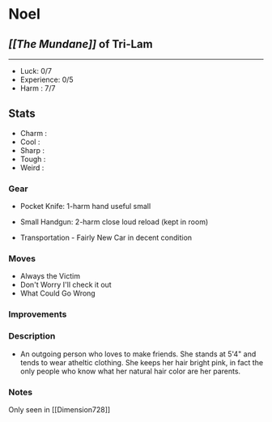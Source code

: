 # Noel
## *[[The Mundane]]* of Tri-Lam
---
 - Luck: 0/7
 - Experience: 0/5
 - Harm : 7/7

## Stats
- Charm : 
- Cool :
- Sharp :
- Tough :
- Weird :
 
### Gear
- Pocket Knife: 1-harm hand useful small
- Small Handgun: 2-harm close loud reload (kept in room)

- Transportation
		- Fairly New Car in decent condition

### Moves
- Always the Victim
- Don't Worry I'll check it out
- What Could Go Wrong

### Improvements

### Description
- An outgoing person who loves to make friends. She stands at 5'4" and tends to wear atheltic clothing. She keeps her hair bright pink, in fact the only people who know what her natural hair color are her parents.

### Notes
Only seen in [[Dimension728]]
